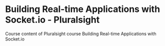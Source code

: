 # Building Real-time Applications with Socket.io - Pluralsight
 Course content of Pluralsight course Building Real-time Applications with Socket.io
